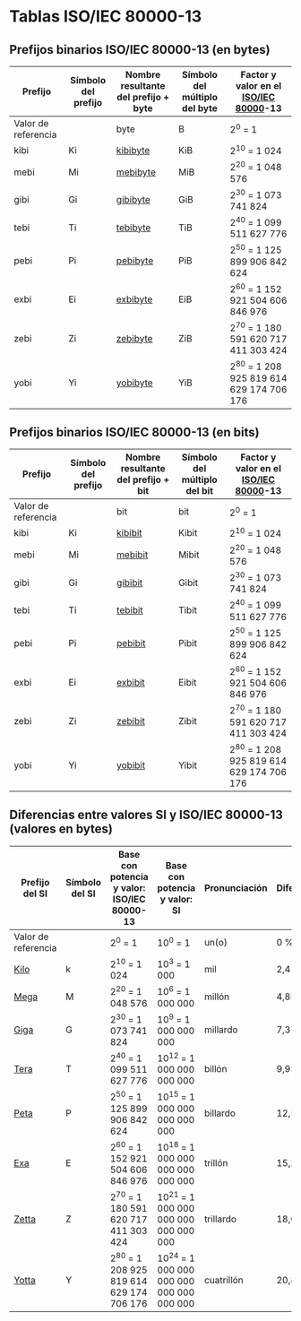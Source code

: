 # Tablas ISO/IEC 80000-13

## Prefijos binarios ISO/IEC 80000-13 (en bytes) 

| Prefijo             | Símbolo del prefijo | Nombre resultante del prefijo + byte                          | Símbolo del múltiplo del byte | Factor y valor en el [ISO/IEC 80000](https://es.wikipedia.org/wiki/ISO/IEC_80000 "ISO/IEC 80000")\-13 |
| ------------------- | ------------------- | ------------------------------------------------------------- | ----------------------------- | ----------------------------------------------------------------------------------------------------- |
| Valor de referencia |                     | byte                                                          | B                             | 2<sup>0</sup> = 1                                                                                     |
| kibi                | Ki                  | [kibibyte](https://es.wikipedia.org/wiki/Kibibyte "Kibibyte") | KiB                           | 2<sup>10</sup> = 1 024                                                                                |
| mebi                | Mi                  | [mebibyte](https://es.wikipedia.org/wiki/Mebibyte "Mebibyte") | MiB                           | 2<sup>20</sup> = 1 048 576                                                                            |
| gibi                | Gi                  | [gibibyte](https://es.wikipedia.org/wiki/Gibibyte "Gibibyte") | GiB                           | 2<sup>30</sup> = 1 073 741 824                                                                        |
| tebi                | Ti                  | [tebibyte](https://es.wikipedia.org/wiki/Tebibyte "Tebibyte") | TiB                           | 2<sup>40</sup> = 1 099 511 627 776                                                                    |
| pebi                | Pi                  | [pebibyte](https://es.wikipedia.org/wiki/Pebibyte "Pebibyte") | PiB                           | 2<sup>50</sup> = 1 125 899 906 842 624                                                                |
| exbi                | Ei                  | [exbibyte](https://es.wikipedia.org/wiki/Exbibyte "Exbibyte") | EiB                           | 2<sup>60</sup> = 1 152 921 504 606 846 976                                                            |
| zebi                | Zi                  | [zebibyte](https://es.wikipedia.org/wiki/Zebibyte "Zebibyte") | ZiB                           | 2<sup>70</sup> = 1 180 591 620 717 411 303 424                                                        |
| yobi                | Yi                  | [yobibyte](https://es.wikipedia.org/wiki/Yobibyte "Yobibyte") | YiB                           | 2<sup>80</sup> = 1 208 925 819 614 629 174 706 176                                                    |

## Prefijos binarios ISO/IEC 80000-13 (en bits) 

| Prefijo             | Símbolo del prefijo | Nombre resultante del prefijo + bit                        | Símbolo del múltiplo del bit | Factor y valor en el [ISO/IEC 80000](https://es.wikipedia.org/wiki/ISO/IEC_80000 "ISO/IEC 80000")\-13 |
| ------------------- | ------------------- | ---------------------------------------------------------- | ---------------------------- | ----------------------------------------------------------------------------------------------------- |
| Valor de referencia |                     | bit                                                        | bit                          | 2<sup>0</sup> = 1                                                                                     |
| kibi                | Ki                  | [kibibit](https://es.wikipedia.org/wiki/Kibibit "Kibibit") | Kibit                        | 2<sup>10</sup> = 1 024                                                                                |
| mebi                | Mi                  | [mebibit](https://es.wikipedia.org/wiki/Mebibit "Mebibit") | Mibit                        | 2<sup>20</sup> = 1 048 576                                                                            |
| gibi                | Gi                  | [gibibit](https://es.wikipedia.org/wiki/Gibibit "Gibibit") | Gibit                        | 2<sup>30</sup> = 1 073 741 824                                                                        |
| tebi                | Ti                  | [tebibit](https://es.wikipedia.org/wiki/Tebibit "Tebibit") | Tibit                        | 2<sup>40</sup> = 1 099 511 627 776                                                                    |
| pebi                | Pi                  | [pebibit](https://es.wikipedia.org/wiki/Pebibit "Pebibit") | Pibit                        | 2<sup>50</sup> = 1 125 899 906 842 624                                                                |
| exbi                | Ei                  | [exbibit](https://es.wikipedia.org/wiki/Exbibit "Exbibit") | Eibit                        | 2<sup>60</sup> = 1 152 921 504 606 846 976                                                            |
| zebi                | Zi                  | [zebibit](https://es.wikipedia.org/wiki/Zebibit "Zebibit") | Zibit                        | 2<sup>70</sup> = 1 180 591 620 717 411 303 424                                                        |
| yobi                | Yi                  | [yobibit](https://es.wikipedia.org/wiki/Yobibit "Yobibit") | Yibit                        | 2<sup>80</sup> = 1 208 925 819 614 629 174 706 176                                                    |

## Diferencias entre valores SI y ISO/IEC 80000-13 (valores en bytes)

| Prefijo del SI                                                        | Símbolo del SI | Base con potencia y valor: ISO/IEC 80000-13        | Base con potencia y valor: SI                       | Pronunciación | Diferencia | Base con potencia y valor: Hexadecimal |
| --------------------------------------------------------------------- | -------------- | -------------------------------------------------- | --------------------------------------------------- | ------------- | ---------- | -------------------------------------- |
| Valor de referencia                                                   |                | 2<sup>0</sup> = 1                                  | 10<sup>0</sup> = 1                                  | un(o)         | 0 %        | 16<sup>0</sup>                         |
| [Kilo](https://es.wikipedia.org/wiki/Kilo_(prefijo) "Kilo (prefijo)") | k              | 2<sup>10</sup> = 1 024                             | 10<sup>3</sup> = 1 000                              | mil           | 2,4 %      | 16<sup>2,5</sup>                       |
| [Mega](https://es.wikipedia.org/wiki/Mega_(prefijo) "Mega (prefijo)") | M              | 2<sup>20</sup> = 1 048 576                         | 10<sup>6</sup> = 1 000 000                          | millón        | 4,85 %     | 16<sup>5</sup>                         |
| [Giga](https://es.wikipedia.org/wiki/Giga "Giga")                     | G              | 2<sup>30</sup> = 1 073 741 824                     | 10<sup>9</sup> = 1 000 000 000                      | millardo      | 7,37 %     | 16<sup>7,5</sup>                       |
| [Tera](https://es.wikipedia.org/wiki/Tera_(prefijo) "Tera (prefijo)") | T              | 2<sup>40</sup> = 1 099 511 627 776                 | 10<sup>12</sup> = 1 000 000 000 000                 | billón        | 9,95 %     | 16<sup>10</sup>                        |
| [Peta](https://es.wikipedia.org/wiki/Peta_(prefijo) "Peta (prefijo)") | P              | 2<sup>50</sup> = 1 125 899 906 842 624             | 10<sup>15</sup> = 1 000 000 000 000 000             | billardo      | 12,58 %    | 16<sup>12,5</sup>                      |
| [Exa](https://es.wikipedia.org/wiki/Exa "Exa")                        | E              | 2<sup>60</sup> = 1 152 921 504 606 846 976         | 10<sup>18</sup> = 1 000 000 000 000 000 000         | trillón       | 15,29 %    | 16<sup>15</sup>                        |
| [Zetta](https://es.wikipedia.org/wiki/Zetta "Zetta")                  | Z              | 2<sup>70</sup> = 1 180 591 620 717 411 303 424     | 10<sup>21</sup> = 1 000 000 000 000 000 000 000     | trillardo     | 18,05 %    | 16<sup>17,5</sup>                      |
| [Yotta](https://es.wikipedia.org/wiki/Yotta "Yotta")                  | Y              | 2<sup>80</sup> = 1 208 925 819 614 629 174 706 176 | 10<sup>24</sup> = 1 000 000 000 000 000 000 000 000 | cuatrillón    | 20,89 %    | 16<sup>20</sup>                        |

